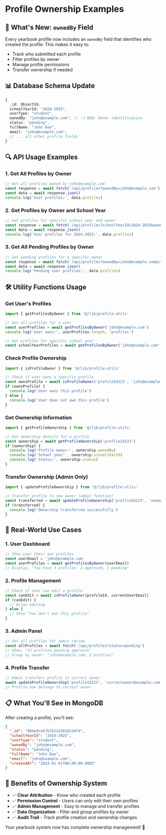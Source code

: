 # Profile Ownership Examples

## 🎯 **What's New: `ownedBy` Field**

Every yearbook profile now includes an `ownedBy` field that identifies who created the profile. This makes it easy to:

- Track who submitted each profile
- Filter profiles by owner
- Manage profile permissions
- Transfer ownership if needed

## 📊 **Database Schema Update**

```typescript
{
  _id: ObjectId,
  schoolYearId: "2024-2025",
  userType: "student",
  ownedBy: "john@example.com", // 👈 NEW: Owner identification
  status: "pending",
  fullName: "John Doe",
  email: "john@example.com",
  // ... all other profile fields
}
```

## 🔍 **API Usage Examples**

### **1. Get All Profiles by Owner**
```javascript
// Get all profiles owned by john@example.com
const response = await fetch('/api/profiles?ownedBy=john@example.com')
const data = await response.json()
console.log('User profiles:', data.profiles)
```

### **2. Get Profiles by Owner and School Year**
```javascript
// Get profiles for specific school year and owner
const response = await fetch('/api/profiles?schoolYearId=2024-2025&ownedBy=john@example.com')
const data = await response.json()
console.log('User profiles for 2024-2025:', data.profiles)
```

### **3. Get All Pending Profiles by Owner**
```javascript
// Get pending profiles for a specific owner
const response = await fetch('/api/profiles?ownedBy=john@example.com&status=pending')
const data = await response.json()
console.log('Pending user profiles:', data.profiles)
```

## 🛠️ **Utility Functions Usage**

### **Get User's Profiles**
```typescript
import { getProfilesByOwner } from '@/lib/profile-utils'

// Get all profiles for a user
const userProfiles = await getProfilesByOwner('john@example.com')
console.log('User owns:', userProfiles.length, 'profiles')

// Get profiles for specific school year
const schoolYearProfiles = await getProfilesByOwner('john@example.com', '2024-2025')
```

### **Check Profile Ownership**
```typescript
import { isProfileOwner } from '@/lib/profile-utils'

// Check if user owns a specific profile
const ownsProfile = await isProfileOwner('profileId123', 'john@example.com')
if (ownsProfile) {
  console.log('User owns this profile')
} else {
  console.log('User does not own this profile')
}
```

### **Get Ownership Information**
```typescript
import { getProfileOwnership } from '@/lib/profile-utils'

// Get ownership details for a profile
const ownership = await getProfileOwnership('profileId123')
if (ownership) {
  console.log('Profile owner:', ownership.ownedBy)
  console.log('School year:', ownership.schoolYearId)
  console.log('Status:', ownership.status)
}
```

### **Transfer Ownership (Admin Only)**
```typescript
import { updateProfileOwnership } from '@/lib/profile-utils'

// Transfer profile to new owner (admin function)
const transferred = await updateProfileOwnership('profileId123', 'newowner@example.com')
if (transferred) {
  console.log('Ownership transferred successfully')
}
```

## 🎯 **Real-World Use Cases**

### **1. User Dashboard**
```typescript
// Show user their own profiles
const userEmail = 'john@example.com'
const userProfiles = await getProfilesByOwner(userEmail)
// Display: "You have 3 profiles: 2 approved, 1 pending"
```

### **2. Profile Management**
```typescript
// Check if user can edit a profile
const canEdit = await isProfileOwner(profileId, currentUserEmail)
if (canEdit) {
  // Allow editing
} else {
  // Show "You don't own this profile"
}
```

### **3. Admin Panel**
```typescript
// Get all profiles for admin review
const allProfiles = await fetch('/api/profiles?status=pending')
// Show: "15 profiles pending approval"
// Group by owner: "john@example.com: 3 profiles"
```

### **4. Profile Transfer**
```typescript
// Admin transfers profile to correct owner
await updateProfileOwnership('profileId123', 'correctowner@example.com')
// Profile now belongs to correct owner
```

## 📋 **What You'll See in MongoDB**

After creating a profile, you'll see:
```json
{
  "_id": "68de0ce67b7b23a3818cd4f4",
  "schoolYearId": "2024-2025",
  "userType": "student",
  "ownedBy": "john@example.com",
  "status": "pending",
  "fullName": "John Doe",
  "email": "john@example.com",
  "createdAt": "2024-01-01T00:00:00.000Z"
}
```

## 🎉 **Benefits of Ownership System**

- ✅ **Clear Attribution** - Know who created each profile
- ✅ **Permission Control** - Users can only edit their own profiles
- ✅ **Admin Management** - Easy to manage and transfer profiles
- ✅ **Data Organization** - Filter and group profiles by owner
- ✅ **Audit Trail** - Track profile creation and ownership changes

Your yearbook system now has complete ownership management! 🚀
